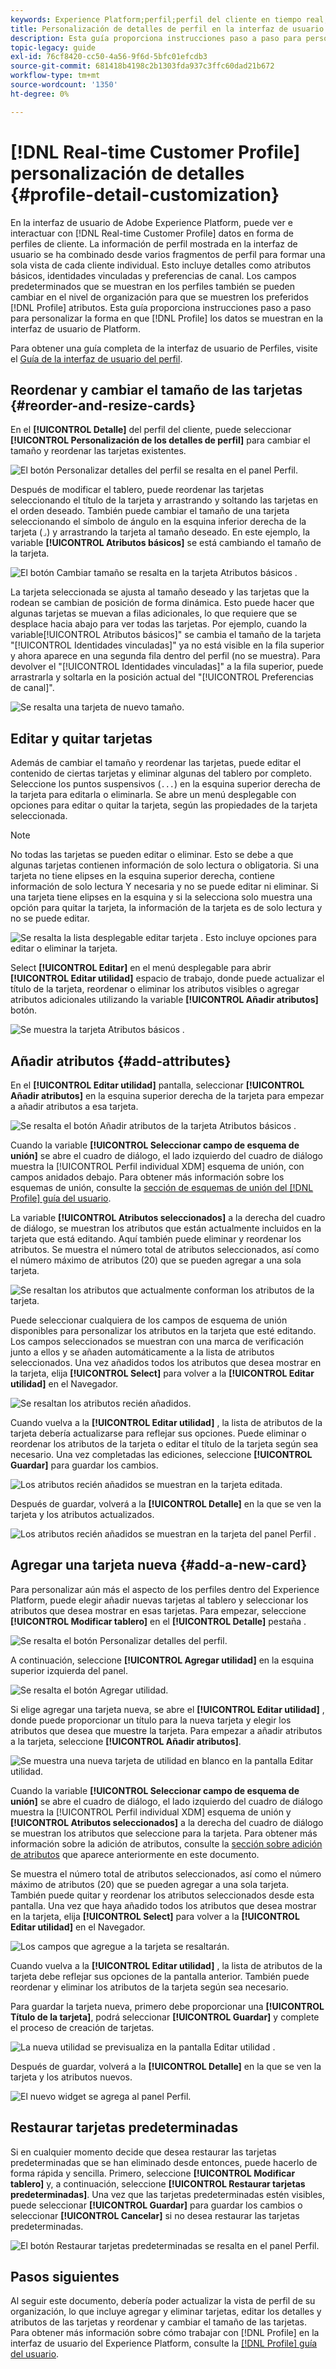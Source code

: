 ```yaml
---
keywords: Experience Platform;perfil;perfil del cliente en tiempo real;interfaz de usuario;IU;personalización;detalles del perfil;detalles
title: Personalización de detalles de perfil en la interfaz de usuario
description: Esta guía proporciona instrucciones paso a paso para personalizar la forma en que se muestran los datos del perfil del cliente en tiempo real en la interfaz de usuario de Adobe Experience Platform.
topic-legacy: guide
exl-id: 76cf8420-cc50-4a56-9f6d-5bfc01efcdb3
source-git-commit: 681418b4198c2b1303fda937c3ffc60dad21b672
workflow-type: tm+mt
source-wordcount: '1350'
ht-degree: 0%

---
```


# [!DNL Real-time Customer Profile] personalización de detalles {#profile-detail-customization}

En la interfaz de usuario de Adobe Experience Platform, puede ver e interactuar con [!DNL Real-time Customer Profile] datos en forma de perfiles de cliente. La información de perfil mostrada en la interfaz de usuario se ha combinado desde varios fragmentos de perfil para formar una sola vista de cada cliente individual. Esto incluye detalles como atributos básicos, identidades vinculadas y preferencias de canal. Los campos predeterminados que se muestran en los perfiles también se pueden cambiar en el nivel de organización para que se muestren los preferidos [!DNL Profile] atributos. Esta guía proporciona instrucciones paso a paso para personalizar la forma en que [!DNL Profile] los datos se muestran en la interfaz de usuario de Platform.

Para obtener una guía completa de la interfaz de usuario de Perfiles, visite el [Guía de la interfaz de usuario del perfil](user-guide.md).

## Reordenar y cambiar el tamaño de las tarjetas {#reorder-and-resize-cards}

En el **[!UICONTROL Detalle]** del perfil del cliente, puede seleccionar **[!UICONTROL Personalización de los detalles de perfil]** para cambiar el tamaño y reordenar las tarjetas existentes.

![El botón Personalizar detalles del perfil se resalta en el panel Perfil.](../images/profile-customization/customize-profile-details.png)

Después de modificar el tablero, puede reordenar las tarjetas seleccionando el título de la tarjeta y arrastrando y soltando las tarjetas en el orden deseado. También puede cambiar el tamaño de una tarjeta seleccionando el símbolo de ángulo en la esquina inferior derecha de la tarjeta (`⌟`) y arrastrando la tarjeta al tamaño deseado. En este ejemplo, la variable **[!UICONTROL Atributos básicos]** se está cambiando el tamaño de la tarjeta.

![El botón Cambiar tamaño se resalta en la tarjeta Atributos básicos .](../images/profile-customization/resize.png)

La tarjeta seleccionada se ajusta al tamaño deseado y las tarjetas que la rodean se cambian de posición de forma dinámica. Esto puede hacer que algunas tarjetas se muevan a filas adicionales, lo que requiere que se desplace hacia abajo para ver todas las tarjetas. Por ejemplo, cuando la variable[!UICONTROL Atributos básicos]&quot; se cambia el tamaño de la tarjeta &quot;[!UICONTROL Identidades vinculadas]&quot; ya no está visible en la fila superior y ahora aparece en una segunda fila dentro del perfil (no se muestra). Para devolver el &quot;[!UICONTROL Identidades vinculadas]&quot; a la fila superior, puede arrastrarla y soltarla en la posición actual del &quot;[!UICONTROL Preferencias de canal]&quot;.

![Se resalta una tarjeta de nuevo tamaño.](../images/profile-customization/resized.png)

## Editar y quitar tarjetas

Además de cambiar el tamaño y reordenar las tarjetas, puede editar el contenido de ciertas tarjetas y eliminar algunas del tablero por completo. Seleccione los puntos suspensivos (`...`) en la esquina superior derecha de la tarjeta para editarla o eliminarla. Se abre un menú desplegable con opciones para editar o quitar la tarjeta, según las propiedades de la tarjeta seleccionada.

>[!NOTE]
>
>No todas las tarjetas se pueden editar o eliminar. Esto se debe a que algunas tarjetas contienen información de solo lectura o obligatoria. Si una tarjeta no tiene elipses en la esquina superior derecha, contiene información de solo lectura Y necesaria y no se puede editar ni eliminar. Si una tarjeta tiene elipses en la esquina y si la selecciona solo muestra una opción para quitar la tarjeta, la información de la tarjeta es de solo lectura y no se puede editar.

![Se resalta la lista desplegable editar tarjeta . Esto incluye opciones para editar o eliminar la tarjeta.](../images/profile-customization/edit-card.png)

Select **[!UICONTROL Editar]** en el menú desplegable para abrir **[!UICONTROL Editar utilidad]** espacio de trabajo, donde puede actualizar el título de la tarjeta, reordenar o eliminar los atributos visibles o agregar atributos adicionales utilizando la variable **[!UICONTROL Añadir atributos]** botón.

![Se muestra la tarjeta Atributos básicos .](../images/profile-customization/basic-attributes.png)

## Añadir atributos {#add-attributes}

En el **[!UICONTROL Editar utilidad]** pantalla, seleccionar **[!UICONTROL Añadir atributos]** en la esquina superior derecha de la tarjeta para empezar a añadir atributos a esa tarjeta.

![Se resalta el botón Añadir atributos de la tarjeta Atributos básicos .](../images/profile-customization/add-attributes.png)

Cuando la variable **[!UICONTROL Seleccionar campo de esquema de unión]** se abre el cuadro de diálogo, el lado izquierdo del cuadro de diálogo muestra la [!UICONTROL Perfil individual XDM] esquema de unión, con campos anidados debajo. Para obtener más información sobre los esquemas de unión, consulte la [sección de esquemas de unión del [!DNL Profile] guía del usuario](user-guide.md#union-schema).

La variable **[!UICONTROL Atributos seleccionados]** a la derecha del cuadro de diálogo, se muestran los atributos que están actualmente incluidos en la tarjeta que está editando. Aquí también puede eliminar y reordenar los atributos. Se muestra el número total de atributos seleccionados, así como el número máximo de atributos (20) que se pueden agregar a una sola tarjeta.

![Se resaltan los atributos que actualmente conforman los atributos de la tarjeta.](../images/profile-customization/select-before.png)

Puede seleccionar cualquiera de los campos de esquema de unión disponibles para personalizar los atributos en la tarjeta que esté editando. Los campos seleccionados se muestran con una marca de verificación junto a ellos y se añaden automáticamente a la lista de atributos seleccionados. Una vez añadidos todos los atributos que desea mostrar en la tarjeta, elija **[!UICONTROL Select]** para volver a la **[!UICONTROL Editar utilidad]** en el Navegador.

![Se resaltan los atributos recién añadidos.](../images/profile-customization/select-after.png)

Cuando vuelva a la **[!UICONTROL Editar utilidad]** , la lista de atributos de la tarjeta debería actualizarse para reflejar sus opciones. Puede eliminar o reordenar los atributos de la tarjeta o editar el título de la tarjeta según sea necesario. Una vez completadas las ediciones, seleccione **[!UICONTROL Guardar]** para guardar los cambios.

![Los atributos recién añadidos se muestran en la tarjeta editada.](../images/profile-customization/new-attributes.png)

Después de guardar, volverá a la **[!UICONTROL Detalle]** en la que se ven la tarjeta y los atributos actualizados.

![Los atributos recién añadidos se muestran en la tarjeta del panel Perfil .](../images/profile-customization/added-attributes.png)

## Agregar una tarjeta nueva {#add-a-new-card}

Para personalizar aún más el aspecto de los perfiles dentro del Experience Platform, puede elegir añadir nuevas tarjetas al tablero y seleccionar los atributos que desea mostrar en esas tarjetas. Para empezar, seleccione **[!UICONTROL Modificar tablero]** en el **[!UICONTROL Detalle]** pestaña .

![Se resalta el botón Personalizar detalles del perfil.](../images/profile-customization/customize-profile-details.png)

A continuación, seleccione **[!UICONTROL Agregar utilidad]** en la esquina superior izquierda del panel.

![Se resalta el botón Agregar utilidad.](../images/profile-customization/add-widget.png)

Si elige agregar una tarjeta nueva, se abre el **[!UICONTROL Editar utilidad]** , donde puede proporcionar un título para la nueva tarjeta y elegir los atributos que desea que muestre la tarjeta. Para empezar a añadir atributos a la tarjeta, seleccione **[!UICONTROL Añadir atributos]**.

![Se muestra una nueva tarjeta de utilidad en blanco en la pantalla Editar utilidad.](../images/profile-customization/edit-widget.png)

Cuando la variable **[!UICONTROL Seleccionar campo de esquema de unión]** se abre el cuadro de diálogo, el lado izquierdo del cuadro de diálogo muestra la [!UICONTROL Perfil individual XDM] esquema de unión y **[!UICONTROL Atributos seleccionados]** a la derecha del cuadro de diálogo se muestran los atributos que seleccione para la tarjeta. Para obtener más información sobre la adición de atributos, consulte la [sección sobre adición de atributos](#add-attributes) que aparece anteriormente en este documento.

Se muestra el número total de atributos seleccionados, así como el número máximo de atributos (20) que se pueden agregar a una sola tarjeta. También puede quitar y reordenar los atributos seleccionados desde esta pantalla. Una vez que haya añadido todos los atributos que desea mostrar en la tarjeta, elija **[!UICONTROL Select]** para volver a la **[!UICONTROL Editar utilidad]** en el Navegador.

![Los campos que agregue a la tarjeta se resaltarán.](../images/profile-customization/add-widget-attributes.png)

Cuando vuelva a la **[!UICONTROL Editar utilidad]** , la lista de atributos de la tarjeta debe reflejar sus opciones de la pantalla anterior. También puede reordenar y eliminar los atributos de la tarjeta según sea necesario.

Para guardar la tarjeta nueva, primero debe proporcionar una **[!UICONTROL Título de la tarjeta]**, podrá seleccionar **[!UICONTROL Guardar]** y complete el proceso de creación de tarjetas.

![La nueva utilidad se previsualiza en la pantalla Editar utilidad .](../images/profile-customization/new-widget.png)

Después de guardar, volverá a la **[!UICONTROL Detalle]** en la que se ven la tarjeta y los atributos nuevos.

![El nuevo widget se agrega al panel Perfil.](../images/profile-customization/added-widget.png)

## Restaurar tarjetas predeterminadas

Si en cualquier momento decide que desea restaurar las tarjetas predeterminadas que se han eliminado desde entonces, puede hacerlo de forma rápida y sencilla. Primero, seleccione **[!UICONTROL Modificar tablero]** y, a continuación, seleccione **[!UICONTROL Restaurar tarjetas predeterminadas]**. Una vez que las tarjetas predeterminadas estén visibles, puede seleccionar **[!UICONTROL Guardar]** para guardar los cambios o seleccionar **[!UICONTROL Cancelar]** si no desea restaurar las tarjetas predeterminadas.

![El botón Restaurar tarjetas predeterminadas se resalta en el panel Perfil.](../images/profile-customization/restore-default.png)

## Pasos siguientes

Al seguir este documento, debería poder actualizar la vista de perfil de su organización, lo que incluye agregar y eliminar tarjetas, editar los detalles y atributos de las tarjetas y reordenar y cambiar el tamaño de las tarjetas. Para obtener más información sobre cómo trabajar con [!DNL Profile] en la interfaz de usuario del Experience Platform, consulte la [[!DNL Profile] guía del usuario](user-guide.md).
